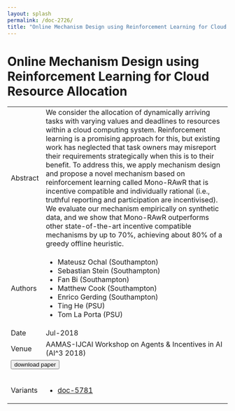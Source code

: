 ```yaml
---
layout: splash
permalink: /doc-2726/
title: "Online Mechanism Design using Reinforcement Learning for Cloud Resource Allocation"
---
```


# Online Mechanism Design using Reinforcement Learning for Cloud Resource Allocation

<table>
    <tbody>
    <tr>
        <td>Abstract</td>
        <td>We consider the allocation of dynamically arriving tasks with varying values and deadlines to resources within a cloud computing system. Reinforcement learning is a promising approach for this, but existing work has neglected that task owners may misreport their requirements strategically when this is to their benefit. To address this, we apply mechanism design and propose a novel mechanism based on reinforcement learning called Mono-RAwR that is incentive compatible and individually rational (i.e., truthful reporting and participation are incentivised). We evaluate our mechanism empirically on synthetic data, and we show that Mono-RAwR outperforms other state-of-the-art incentive compatible mechanisms by up to 70%, achieving about 80% of a greedy offline heuristic.</td>
    </tr>
    <tr>
        <td>Authors</td>
        <td>
            <ul>
                <li>Mateusz Ochal (Southampton)</li>
                <li>Sebastian Stein (Southampton)</li>
                <li>Fan Bi (Southampton)</li>
                <li>Matthew Cook (Southampton)</li>
                <li>Enrico Gerding (Southampton)</li>
                <li>Ting He (PSU)</li>
                <li>Tom La Porta (PSU)</li>
            </ul>
        </td>
    </tr>
    <tr>
        <td>Date</td>
        <td>Jul-2018</td>
    </tr>
    <tr>
        <td>Venue</td>
        <td>AAMAS-IJCAI Workshop on Agents & Incentives in AI (AI^3 2018)</td>
    </tr>
        <tr>
            <td colspan="2">
                <form method="get" action="https://dais-ita.org/sites/default/files/2382_paper.pdf">
                    <button type="submit">download paper</button>
                </form>
            </td>
        </tr>
        <tr>
            <td>Variants</td>
            <td>
                <ul>
                    <li><a href="\doc-5781\">doc-5781</a></li>
                </ul>
            </td>
        </tr>
    </tbody>
</table>
